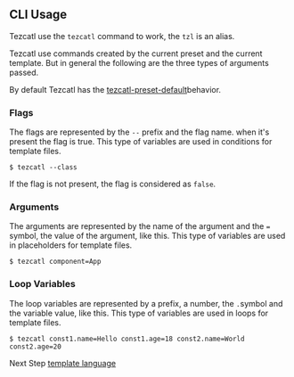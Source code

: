 ## CLI Usage ##

Tezcatl use the `tezcatl` command to work, the `tzl` is an alias. 

Tezcatl use commands created by the current preset and the current template. But in general the following
are the three types of arguments passed.

By default Tezcatl has the [tezcatl-preset-default](https://github.com/MakechTec/tezcatl/blob/master/documentation/presets.md)behavior.

### Flags ###

The flags are represented by the `--` prefix and the flag name. when it's present the flag is true.
This type of variables are used in conditions for template files.

    $ tezcatl --class

If the flag is not present, the flag is considered as `false`.

### Arguments ###

The arguments are represented by the name of the argument and the `=` symbol, the value of the argument, like this.
This type of variables are used in placeholders for template files.

    $ tezcatl component=App

### Loop Variables ###

The loop variables are represented by a prefix, a number, the `.`symbol and the variable value, like this.
This type of variables are used in loops for template files.

    $ tezcatl const1.name=Hello const1.age=18 const2.name=World const2.age=20


Next Step [template language](https://github.com/MakechTec/tezcatl/blob/master/documentation/template-language.md)